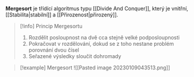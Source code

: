 **Mergesort** je třídící algoritmus typu [[Divide And Conquer]], který je vnitřní, [[Stabilita|stabilní]] a [[Přirozenost|přirozený]].

>[!info] Princip Mergesortu
>1. Rozdělit posloupnost na dvě cca stejně velké podposloupnosti
>2. Pokračovat v rozdělování, dokud se z toho nestane problém porovnání dvou čísel
>3. Seřazené výsledky sloučit dohromady

>[!example] Mergesort
>![[Pasted image 20230109043513.png]]